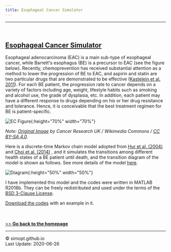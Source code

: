 ```yaml
---
title: Esophageal Cancer Simulator
---
```

---

&nbsp;    
<!-- insert one empty line -->
<!-- can also use "<a></a>" or "<br><br>"  -->

<!-- 
Markdown Cheatsheet https://github.com/adam-p/markdown-here/wiki/Markdown-Cheatsheet
Mathematical formulae are supported by https://www.codecogs.com/latex/eqneditor.php
-->

## [Esophageal Cancer Simulator](https://simopt.github.io/ECSim)

Esophageal adenocarcinoma (EAC) is a main sub-type of esophageal cancer, while Barrett's esophagus (BE) is a precursor to EAC (see the figure below).
Recently, chemoprevention has received substantial attention as a method to lower the progression of BE to EAC, and aspirin and statin are two particular drugs that are demonstrated to be effective (<a href="https://doi.org/10.1053/j.gastro.2011.08.036" target="_blank">Kastelein et al. 2011</a>).
For each BE patient, the progression rate to cancer depends on a variety of factors including age, weight, lifestyle habits such as smoking and alcohol use, the grade of dysplasia, etc.
In addition, each patient may have a different response to drugs depending on his or her drug resistance and tolerance.
Hence, it is conceivable that the best treatment regimen for BE is patient-specific.

<!-- ![image](https://simopt.github.io/code/ECSim/EC.jpg)  -->
![EC Figure](https://simopt.github.io/code/ECSim/EC.jpg){:height="70%" width="70%"}  
<!-- *Note: [Original Image](https://commons.wikimedia.org/wiki/File:Diagram_showing_oesophageal_cancer_that_has_spread_(M_staging)_CRUK_175.svg)
by Cancer Research UK / Wikimedia Commons / 
[CC BY-SA 4.0](https://creativecommons.org/licenses/by-sa/4.0/deed.en).*  -->
<span style="font-size: 14px"> 
<em>
Note: 
<a href="https://commons.wikimedia.org/wiki/File:Diagram_showing_oesophageal_cancer_that_has_spread_(M_staging)_CRUK_175.svg" target="_blank">Original Image</a> 
by Cancer Research UK / Wikimedia Commons / 
<a href="https://creativecommons.org/licenses/by-sa/4.0/deed.en" target="_blank">CC BY-SA 4.0</a>.
</em>
</span>  



<!-- <img src="https://simopt.github.io/code/ECSim/EC.jpg" width = "70%" height = "70%" alt="EC Figure" align=center /> -->

Here is a discrete-time Markov chain model adopted from
<a href="https://doi.org/10.1093/jnci/djh039" target="_blank">Hur et al. (2004)</a>
and 
<a href="http://cancerpreventionresearch.aacrjournals.org/content/7/3/341" target="_blank">Choi et al. (2014)</a>
, and it simulates the transitions among different health states of a BE patient until death, and the transition diagram of the model is shown as follows.
See more details of the model <a href="https://simopt.github.io/code/ECSim/ModelDescription.pdf" target="_blank">here</a>. 

![Diagram](https://simopt.github.io/code/ECSim/TransitionDiagram.jpg){:height="50%" width="50%"}


I have implemented this model and the codes were written in MATLAB R2018b.
They can be freely redistributed and used under the terms of the <a href="https://raw.githubusercontent.com/SimOpt/simopt.github.io/master/BSD License.txt" target="_blank">BSD 3-Clause License</a>.  

[Download the codes](https://github.com/SimOpt/simopt.github.io/blob/master/code/ECSim/ECSim.zip?raw=true "Click to download")
with an example in it.


&nbsp;    
&nbsp;    
[>> **Go back to the homepage**](https://simopt.github.io)


---

© simopt.github.io  
Last Update: 2020-06-26
